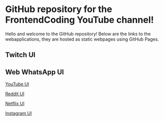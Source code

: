 # GitHub repository for the FrontendCoding YouTube channel!
Hello and welcome to the GitHub repository! Below are the links to the webapplications, they are hosted as static webpages using GitHub Pages.

## Twitch UI

## Web WhatsApp UI

[YouTube UI](https://frontendcodingyt.github.io/coding-projects/ui_clones/reactjs/youtube_ui/build)

[Reddit UI](https://frontendcodingyt.github.io/coding-projects/ui_clones/reactjs/reddit_ui/build)

[Netflix UI](https://frontendcodingyt.github.io/coding-projects/ui_clones/reactjs/netflix_ui/build)

[Instagram UI](https://frontendcodingyt.github.io/coding-projects/ui_clones/reactjs/instagram_ui/build)
